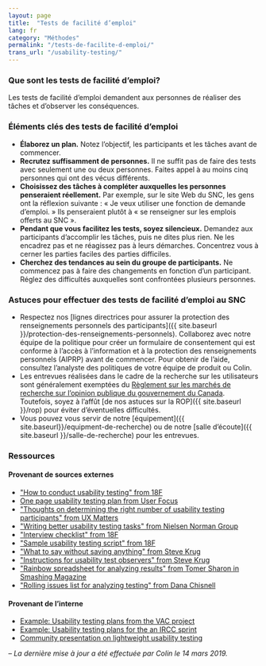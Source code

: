 ```yaml
---
layout: page
title:  "Tests de facilité d’emploi"
lang: fr
category: "Méthodes"
permalink: "/tests-de-facilite-d-emploi/"
trans_url: "/usability-testing/"
---
```

### Que sont les tests de facilité d’emploi?
 Les tests de facilité d’emploi demandent aux personnes de réaliser des tâches et d’observer les conséquences.

### Éléments clés des tests de facilité d’emploi

* **Élaborez un plan.**  Notez l’objectif, les participants et les tâches avant de commencer.
* **Recrutez suffisamment de personnes.** Il ne suffit pas de faire des tests avec seulement une ou deux personnes. Faites appel à au moins cinq personnes qui ont des vécus différents.
* **Choisissez des tâches à compléter auxquelles les personnes penseraient réellement.** Par exemple, sur le site Web du SNC, les gens ont la réflexion suivante : « Je veux utiliser une fonction de demande d’emploi. » Ils penseraient plutôt à « se renseigner sur les emplois offerts au SNC ».
* **Pendant que vous facilitez les tests, soyez silencieux.** Demandez aux participants d’accomplir les tâches, puis ne dites plus rien. Ne les encadrez pas et ne réagissez pas à leurs démarches. Concentrez vous à cerner les parties faciles des parties difficiles.
* **Cherchez des tendances au sein du groupe de participants.** Ne commencez pas à faire des changements en fonction d’un participant. Réglez des difficultés auxquelles sont confrontées plusieurs personnes.

### Astuces pour effectuer des tests de facilité d’emploi au SNC

* Respectez nos [lignes directrices pour assurer la protection des renseignements personnels des participants]({{ site.baseurl }}/protection-des-renseignements-personnels). Collaborez avec notre équipe de la politique pour créer un formulaire de consentement qui est conforme à l’accès à l’information et à la protection des renseignements personnels (AIPRP) avant de commencer. Pour obtenir de l’aide, consultez l’analyste des politiques de votre équipe de produit ou Colin.
* Les entrevues réalisées dans le cadre de la recherche sur les utilisateurs sont généralement exemptées du [Règlement sur les marchés de recherche sur l’opinion publique du gouvernement du Canada](https://www.canada.ca/en/treasury-board-secretariat/services/government-communications/public-opinion-research-government.html#toc3). Toutefois, soyez à l’affût [de nos astuces sur la ROP]({{ site.baseurl }}/rop) pour éviter d’éventuelles difficultés.
* Vous pouvez vous servir de notre [équipement]({{ site.baseurl}}/equipment-de-recherche) ou de notre [salle d’écoute]({{ site.baseurl }}/salle-de-recherche) pour les entrevues.

### Ressources

#### Provenant de sources externes
* ["How to conduct usability testing" from 18F](https://18f.gsa.gov/2018/11/20/introduction-to-remote-moderated-usability-testing-part-2-how/)
* [One page usability testing plan from User Focus](https://www.userfocus.co.uk/pdf/usabilitydashboard.pdf)
* ["Thoughts on determining the right number of usability testing participants" from UX Matters](https://www.uxmatters.com/mt/archives/2016/01/how-to-determine-the-right-number-of-participants-for-usability-studies.php)
* ["Writing better usability testing tasks" from Nielsen Norman Group](https://www.nngroup.com/articles/better-usability-tasks/)
* ["Interview checklist" from 18F](https://methods.18f.gov/interview-checklist/)
* ["Sample usability testing script" from 18F](https://methods.18f.gov/usability-test-script/)
* ["What to say without saving anything" from Steve Krug](http://sensible.com/downloads/things-a-therapist-would-say.pdf)
* ["Instructions for usability test observers" from Steve Krug](http://sensible.com/downloads/instructions-for-observers.pdf)
* ["Rainbow spreadsheet for analyzing results" from Tomer Sharon in Smashing Magazine](https://www.smashingmagazine.com/2013/04/rainbow-spreadsheet-collaborative-ux-research-tool/)
* ["Rolling issues list for analyzing testing" from Dana Chisnell](http://usabilityworks.com/consensus-on-observations-in-real-time-keeping-a-rolling-list-of-issues/)

#### Provenant de l’interne
* [Example: Usability testing plans from the VAC project](https://docs.google.com/document/d/1GW9GhvWqLDscLOb_CP8y0pGmW_iZ8MaSnELb_5w4hd0/edit)
* [Example: Usability testing plans for the an IRCC sprint](https://docs.google.com/presentation/d/1V_fhCoBXGRApBt3AI8qg4PFaRGXyDUkQmQ2YNjKScXI/edit#slide=id.g36be40e022_0_10)
* [Community presentation on lightweight usability testing](https://docs.google.com/presentation/d/1L6r6fBTVVUiuaBWNwjv0LWAfiYHMYyGuR2lepad24Mo/edit?usp=drive_web&ouid=115428102159383580616)

_– La dernière mise à jour a été effectuée par Colin le 14 mars 2019._
